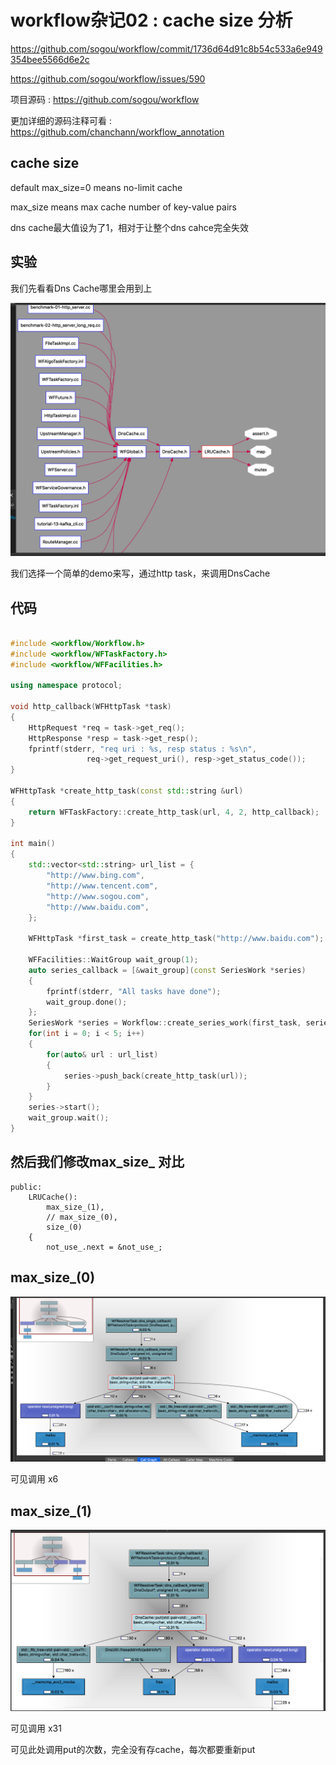 # workflow杂记02 : cache size 分析

https://github.com/sogou/workflow/commit/1736d64d91c8b54c533a6e949354bee5566d6e2c

https://github.com/sogou/workflow/issues/590

项目源码 : https://github.com/sogou/workflow

更加详细的源码注释可看 : https://github.com/chanchann/workflow_annotation

## cache size 

default max_size=0 means no-limit cache

max_size means max cache number of key-value pairs

dns cache最大值设为了1，相对于让整个dns cahce完全失效

## 实验

我们先看看Dns Cache哪里会用到上

![dns cache 01](./pics/dns_cache_01.png)

我们选择一个简单的demo来写，通过http task，来调用DnsCache

## 代码

```cpp

#include <workflow/Workflow.h>
#include <workflow/WFTaskFactory.h>
#include <workflow/WFFacilities.h>

using namespace protocol;

void http_callback(WFHttpTask *task)
{
    HttpRequest *req = task->get_req();
    HttpResponse *resp = task->get_resp();
    fprintf(stderr, "req uri : %s, resp status : %s\n",
                 req->get_request_uri(), resp->get_status_code());
}

WFHttpTask *create_http_task(const std::string &url)
{
    return WFTaskFactory::create_http_task(url, 4, 2, http_callback);
}

int main()
{
    std::vector<std::string> url_list = {
        "http://www.bing.com",
        "http://www.tencent.com",
        "http://www.sogou.com",
        "http://www.baidu.com", 
    };

    WFHttpTask *first_task = create_http_task("http://www.baidu.com");

    WFFacilities::WaitGroup wait_group(1);
    auto series_callback = [&wait_group](const SeriesWork *series)
    {
        fprintf(stderr, "All tasks have done");
        wait_group.done();
    };
    SeriesWork *series = Workflow::create_series_work(first_task, series_callback);
    for(int i = 0; i < 5; i++) 
    {
        for(auto& url : url_list) 
        {
            series->push_back(create_http_task(url));
        }
    }   
    series->start();
    wait_group.wait();
}
```

## 然后我们修改max_size_ 对比

```
public:
	LRUCache():
		max_size_(1),
		// max_size_(0),
		size_(0)
	{
		not_use_.next = &not_use_;
```

## max_size_(0)

![dns cache 02](./pics/dns_cache_02.png)

可见调用 x6

## max_size_(1)

![dns cache 03](./pics/dns_cache_03.png)

可见调用 x31

可见此处调用put的次数，完全没有存cache，每次都要重新put



